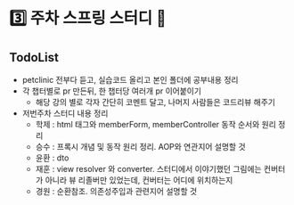 # :three: 주차 스프링 스터디 :book:

## TodoList

- petclinic 전부다 듣고, 실습코드 올리고 본인 폴더에 공부내용 정리
- 각 챕터별로 pr 만든뒤, 한 챕터당 여러개 pr 이어붙이기
  - 해당 강의 별로 각자 간단히 코멘트 달고, 나머지 사람들은 코드리뷰 해주기
- 저번주차 스터디 내용 정리
  - 학제 : html 태그와 memberForm, memberController 동작 순서와 원리 정리
  - 승수 : 프록시 개념 및 동작 원리 정리. AOP와 연관지어 설명할 것
  - 윤환 : dto 
  - 재훈 : view resolver 와 converter. 스터디에서 이야기했던 그림에는 컨버터가 아니라 뷰 리졸버만 있었는데, 컨버터는 어디에 위치하는지
  - 경원 : 순환참조. 의존성주입과 관련지어 설명할 것


